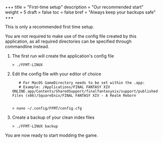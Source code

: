 +++
title = "First-time setup"
description = "Our recommended start"
weight = 5
draft = false
toc = false
bref = "Always keep your backups safe"
+++

This is only a recommended first time setup. 

You are not required to make use of the config file created by this application, as all required directories can be specified through commandline instead.

1. The first run will create the application's config file

	```
	> ./FFMT-LINUX
	```

2. Edit the config file with your editor of choice

	```
       # For MacOS GameDirectory needs to be set within the .app:
       # Example: /Applications/FINAL FANTASY XIV ONLINE.app/Contents/SharedSupport/finalfantasyxiv/support/published_Final_Fantasy/drive_c/Program Files (x86)/SquareEnix/FINAL FANTASY XIV - A Realm Reborn


	> nano ~/.config/FFMT/config.cfg
	```

3. Create a backup of your clean index files

	```
	> ./FFMT-LINUX backup
	```

You are now ready to start modding the game.
